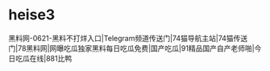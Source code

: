 # heise3
黑料网-0621-黑料不打烊入口|Telegram频道传送门|74猫导航主站|74猫传送门|78黑料网|网曝吃瓜独家黑料每日吃瓜免费|国产吃瓜|91精品国产自产老师啪|今日吃瓜在线|881比鸭
